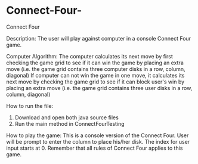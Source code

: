 # Connect-Four-
Connect Four

Description:
The user will play against computer in a console Connect Four game.

Computer Algorithm:
The computer calculates its next move by first checking the game grid to see if it can win the game by placing an extra move (i.e. the game grid contains three computer disks in a row, column, diagonal)
If computer can not win the game in one move, it calculates its next move by checking the game grid to see if it can block user's win by placing an extra move (i.e. the game grid contains three user disks in a row, column, diagonal)

How to run the file:
1) Download and open both java source files
2) Run the main method in ConnectFourTesting 

How to play the game:
This is a console version of the Connect Four. User will be prompt to enter the column to place his/her disk.
The index for user input starts at 0. 
Remember that all rules of Connect Four applies to this game.
